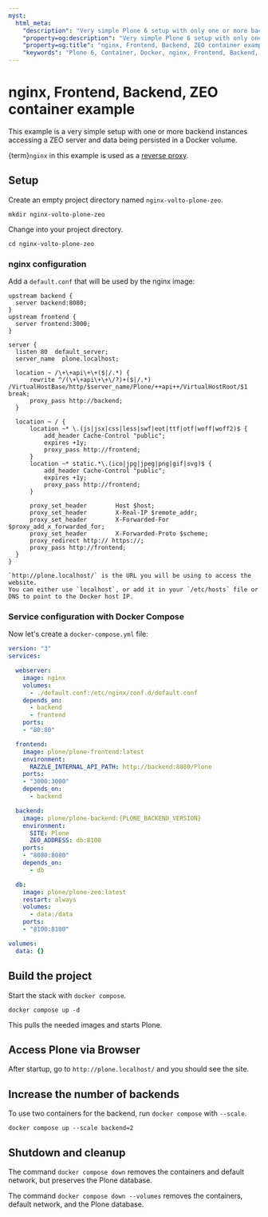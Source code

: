 ```yaml
---
myst:
  html_meta:
    "description": "Very simple Plone 6 setup with only one or more backend instances accessing a ZEO server and data being persisted in a Docker volume."
    "property=og:description": "Very simple Plone 6 setup with only one or more backend instances accessing a ZEO server and data being persisted in a Docker volume."
    "property=og:title": "nginx, Frontend, Backend, ZEO container example"
    "keywords": "Plone 6, Container, Docker, nginx, Frontend, Backend, ZEO"
---
```


# nginx, Frontend, Backend, ZEO container example

This example is a very simple setup with one or more backend instances accessing a ZEO server and data being persisted in a Docker volume.

{term}`nginx` in this example is used as a [reverse proxy](https://docs.nginx.com/nginx/admin-guide/web-server/reverse-proxy/).


## Setup

Create an empty project directory named `nginx-volto-plone-zeo`.

```shell
mkdir nginx-volto-plone-zeo
```

Change into your project directory.

```shell
cd nginx-volto-plone-zeo
```


### nginx configuration

Add a `default.conf` that will be used by the nginx image:

```nginx
upstream backend {
  server backend:8080;
}
upstream frontend {
  server frontend:3000;
}

server {
  listen 80  default_server;
  server_name  plone.localhost;

  location ~ /\+\+api\+\+($|/.*) {
      rewrite ^/(\+\+api\+\+\/?)+($|/.*) /VirtualHostBase/http/$server_name/Plone/++api++/VirtualHostRoot/$1 break;
      proxy_pass http://backend;
  }

  location ~ / {
      location ~* \.(js|jsx|css|less|swf|eot|ttf|otf|woff|woff2)$ {
          add_header Cache-Control "public";
          expires +1y;
          proxy_pass http://frontend;
      }
      location ~* static.*\.(ico|jpg|jpeg|png|gif|svg)$ {
          add_header Cache-Control "public";
          expires +1y;
          proxy_pass http://frontend;
      }

      proxy_set_header        Host $host;
      proxy_set_header        X-Real-IP $remote_addr;
      proxy_set_header        X-Forwarded-For $proxy_add_x_forwarded_for;
      proxy_set_header        X-Forwarded-Proto $scheme;
      proxy_redirect http:// https://;
      proxy_pass http://frontend;
  }
}
```

```{note}
`http://plone.localhost/` is the URL you will be using to access the website.
You can either use `localhost`, or add it in your `/etc/hosts` file or DNS to point to the Docker host IP.
```


### Service configuration with Docker Compose

Now let's create a `docker-compose.yml` file:

```yaml
version: "3"
services:

  webserver:
    image: nginx
    volumes:
      - ./default.conf:/etc/nginx/conf.d/default.conf
    depends_on:
      - backend
      - frontend
    ports:
    - "80:80"

  frontend:
    image: plone/plone-frontend:latest
    environment:
      RAZZLE_INTERNAL_API_PATH: http://backend:8080/Plone
    ports:
    - "3000:3000"
    depends_on:
      - backend

  backend:
    image: plone/plone-backend:{PLONE_BACKEND_VERSION}
    environment:
      SITE: Plone
      ZEO_ADDRESS: db:8100
    ports:
    - "8080:8080"
    depends_on:
      - db

  db:
    image: plone/plone-zeo:latest
    restart: always
    volumes:
      - data:/data
    ports:
    - "8100:8100"

volumes:
  data: {}
```


## Build the project

Start the stack with `docker compose`.

```shell
docker compose up -d
```

This pulls the needed images and starts Plone.


## Access Plone via Browser

After startup, go to `http://plone.localhost/` and you should see the site.


## Increase the number of backends

To use two containers for the backend, run `docker compose` with `--scale`.

```shell
docker compose up --scale backend=2
```


## Shutdown and cleanup

The command `docker compose down` removes the containers and default network, but preserves the Plone database.

The command `docker compose down --volumes` removes the containers, default network, and the Plone database.
